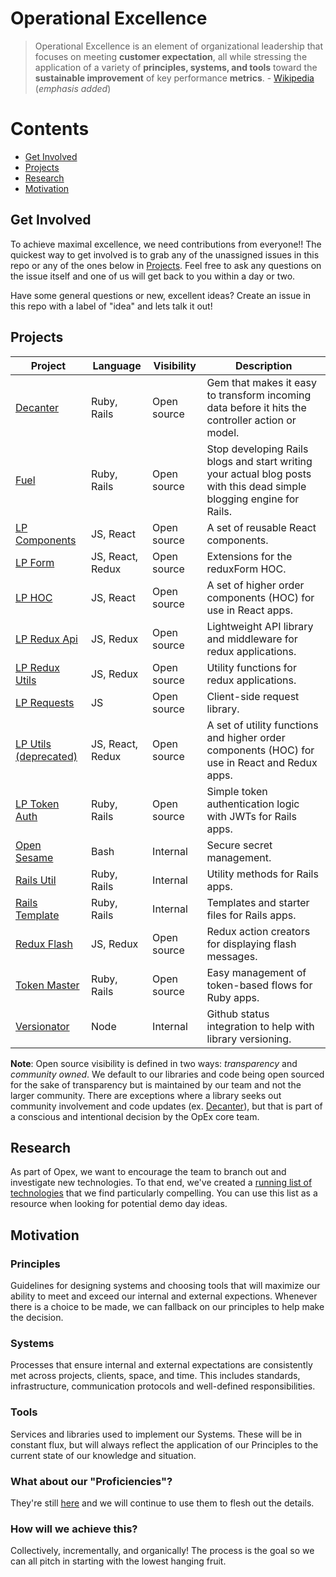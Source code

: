 # Operational Excellence

> Operational Excellence is an element of organizational leadership that focuses on meeting **customer expectation**, all while stressing the application of a variety of **principles, systems, and tools** toward the **sustainable improvement** of key performance **metrics**.  - [Wikipedia](https://en.wikipedia.org/wiki/Operational_excellence) (*emphasis added*)

# Contents
- [Get Involved](#get-involved)
- [Projects](#projects)
- [Research](#research)
- [Motivation](#motivation)

## Get Involved
To achieve maximal excellence, we need contributions from everyone!! The quickest way to get involved is to grab any of the unassigned issues in this repo or any of the ones below in [Projects](#projects). Feel free to ask any questions on the issue itself and one of us will get back to you within a day or two.

Have some general questions or new, excellent ideas? Create an issue in this repo with a label of "idea" and lets talk it out!

## Projects

Project | Language | Visibility | Description
--- | --- | --- | ---
[Decanter](https://github.com/LaunchPadLab/decanter) | Ruby, Rails | Open source | Gem that makes it easy to transform incoming data before it hits the controller action or model.
[Fuel](https://github.com/LaunchPadLab/fuel) | Ruby, Rails | Open source | Stop developing Rails blogs and start writing your actual blog posts with this dead simple blogging engine for Rails.
[LP Components](https://github.com/LaunchPadLab/lp-components) | JS, React | Open source | A set of reusable React components.
[LP Form](https://github.com/LaunchPadLab/lp-form) | JS, React, Redux | Open source | Extensions for the reduxForm HOC.
[LP HOC](https://github.com/LaunchPadLab/lp-hoc) | JS, React | Open source | A set of higher order components (HOC) for use in React apps.
[LP Redux Api](https://github.com/LaunchPadLab/lp-redux-api) | JS, Redux | Open source | Lightweight API library and middleware for redux applications.
[LP Redux Utils](https://github.com/LaunchPadLab/lp-redux-utils) | JS, Redux | Open source | Utility functions for redux applications.
[LP Requests](https://github.com/LaunchPadLab/lp-requests) | JS | Open source | Client-side request library.
[LP Utils (deprecated)](https://github.com/LaunchPadLab/lp-utils) | JS, React, Redux | Open source | A set of utility functions and higher order components (HOC) for use in React and Redux apps.
[LP Token Auth](https://github.com/LaunchPadLab/lp_token_auth) | Ruby, Rails | Open source | Simple token authentication logic with JWTs for Rails apps.
[Open Sesame](https://github.com/LaunchPadLab/opensesame) | Bash | Internal | Secure secret management.
[Rails Util](https://github.com/LaunchPadLab/rails_util) | Ruby, Rails | Internal | Utility methods for Rails apps.
[Rails Template](https://github.com/LaunchPadLab/rails_template) | Ruby, Rails | Internal | Templates and starter files for Rails apps.
[Redux Flash](https://github.com/LaunchPadLab/redux-flash) | JS, Redux | Open source | Redux action creators for displaying flash messages.
[Token Master](https://github.com/LaunchPadLab/token-master) | Ruby, Rails | Open source | Easy management of token-based flows for Ruby apps.
[Versionator](https://github.com/LaunchPadLab/versionator) | Node | Internal | Github status integration to help with library versioning.

**Note**: Open source visibility is defined in two ways: *transparency* and *community owned*. We default to our libraries and code being open sourced for the sake of transparency but is maintained by our team and not the larger community. There are exceptions where a library seeks out community involvement and code updates (ex. [Decanter](https://github.com/LaunchPadLab/decanter)), but that is part of a conscious and intentional decision by the OpEx core team.

## Research
As part of Opex, we want to encourage the team to branch out and investigate new technologies. To that end, we've created a [running list of technologies](https://docs.google.com/a/launchpadlab.com/spreadsheets/d/1Zfk1tavCYlIW9SWC2UCwGd1g-HL3-aizDddhfWCc_y8/edit?usp=sharing) that we find particularly compelling. You can use this list as a resource when looking for potential demo day ideas. 

## Motivation

### Principles
Guidelines for designing systems and choosing tools that will maximize our ability to meet and exceed our internal and external expections. Whenever there is a choice to be made, we can fallback on our principles to help make the decision.

### Systems
Processes that ensure internal and external expectations are consistently met across projects, clients, space, and time. This includes standards, infrastructure, communication protocols and well-defined responsibilities.

### Tools
Services and libraries used to implement our Systems. These will be in constant flux, but will always reflect the application of our Principles to the current state of our knowledge and situation.

### What about our "Proficiencies"?
They're still [here](https://github.com/LaunchPadLab/process/tree/master/Proficiencies) and we will continue to use them to flesh out the details.

### How will we achieve this?
Collectively, incrementally, and organically! The process is the goal so we can all pitch in starting with the lowest hanging fruit.
